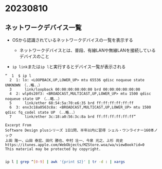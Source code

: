 # 20230810

## ネットワークデバイス一覧

- OSから認識されているネットワークデバイスの一覧を表示する
  - ネットワークデバイスとは、普段、有線LANや無線LANを接続しているデバイスのこと

- `ip link`または`ip l`と実行するとデバイス一覧が表示される

```
“  1  $ ip l
  2  1: lo: <LOOPBACK,UP,LOWER_UP> mtu 65536 qdisc noqueue state UNKNOWN （..略..）
  3      link/loopback 00:00:00:00:00:00 brd 00:00:00:00:00:00
  4  2: wlp0s20f3: <BROADCAST,MULTICAST,UP,LOWER_UP> mtu 1500 qdisc noqueue state UP （..略..）
  5      link/ether 68:54:5a:70:e6:35 brd ff:ff:ff:ff:ff:ff
  6  3: enx3c18a0563c8a: <BROADCAST,MULTICAST,UP,LOWER_UP> mtu 1500 qdisc fq_codel state UP （..略..）
  7      link/ether 3c:18:a0:56:3c:8a brd ff:ff:ff:ff:ff:ff”

Excerpt From
Software Design plusシリーズ 1日1問、半年以内に習得 シェル・ワンライナー160本ノック
上田 隆一、山田 泰宏、田代 勝也、中村 壮一、今泉 光之、上杉 尚史
https://itunes.apple.com/WebObjects/MZStore.woa/wa/viewBook?id=0
This material may be protected by copyright.

```

```bash

ip l | grep ^[0-9] | awk '{print $2}' | tr -d : | xargs

```
